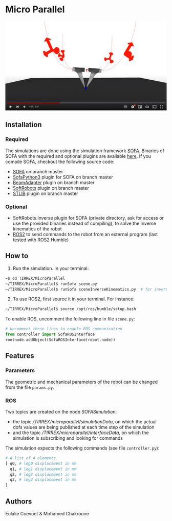 # Micro Parallel

[![Teaser](docs/micropicking.png "Teaser video")](https://www.youtube.com/watch?v=Rd6-Uzwjwx4)

## Installation

### Required 

The simulations are done using the simulation framework [SOFA](https://www.sofa-framework.org/). Binaries of SOFA with the required and optional plugins are available [here](https://github.com/SofaDefrost/TIRREX/releases). If you compile SOFA, checkout the following source code:

- [SOFA](https://github.com/sofa-framework/sofa) on branch master
- [SofaPython3](https://github.com/sofa-framework/SofaPython3) plugin for SOFA on branch master 
- [BeamAdapter](https://github.com/sofa-framework/BeamAdapter) plugin on branch master 
- [SoftRobots](https://github.com/SofaDefrost/SoftRobots) plugin on branch master 
- [STLIB](https://github.com/SofaDefrost/STLIB) plugin on branch master

### Optional 

- SoftRobots.Inverse plugin for SOFA (private directory, ask for access or use the provided binaries instead of compiling), to solve the inverse kinematics of the robot
- [ROS2](https://docs.ros.org/en/humble/Installation.html) to send commands to the robot from an external program (last tested with ROS2 Humble)

## How to


1. Run the simulation. In your terminal:
```bash
~$ cd TIRREX/MicroParallel
~/TIRREX/MicroParallel$ runSofa scene.py
~/TIRREX/MicroParallel$ runSofa sceneInverseKinematics.py  # for inverse resolution
```
2. To use ROS2, first source it in your terminal. For instance:
```bash
~/TIRREX/MicroParallel$ source /opt/ros/humble/setup.bash
```

To enable ROS, uncomment the following line in file `scene.py`:

```python
# Uncomment these lines to enable ROS communication
from controller import SofaROSInterface
rootnode.addObject(SofaROSInterface(robot.node))
```

## Features


### Parameters

The geometric and mechanical parameters of the robot can be changed from the file `params.py`.

### ROS

Two topics are created on the node *SOFASimulation*:
- the topic */TIRREX/microparallel/simulationData*, on which the actual dofs values are being published at each time step of the simulation
- and the topic */TIRREX/microparallel/interfaceData*, on which the simulation is subscribing and looking for commands

The simulation expects the following commands (see file `controller.py`):

```python
# A list of 4 elements
[ q0, # leg0 displacement in mm
  q1, # leg1 displacement in mm
  q2, # leg2 displacement in mm
  q3, # leg3 displacement in mm
]
```

## Authors


Eulalie Coevoet & Mohamed Chakroune
